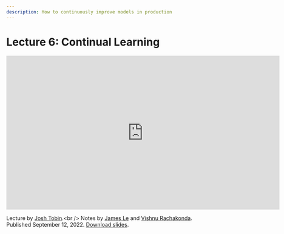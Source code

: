 ```yaml
---
description: How to continuously improve models in production
---
```


# Lecture 6: Continual Learning

<div align="center">
<iframe width="720" height="405" src="https://www.youtube-nocookie.com/embed/nra0Tt3a-Oc?list=PL1T8fO7ArWleMMI8KPJ_5D5XSlovTW_Ur" title="YouTube video player" frameborder="0" allow="accelerometer; autoplay; clipboard-write; encrypted-media; gyroscope; picture-in-picture" allowfullscreen></iframe>
</div>

Lecture by [Josh Tobin](https://twitter.com/josh_tobin_).<br />
Notes by [James Le](https://twitter.com/le_james94) and [Vishnu Rachakonda](https://www.linkedin.com/in/vrachakonda/).<br />
Published September 12, 2022.
[Download slides](https://fsdl.me/2022-lecture-06-slides).
